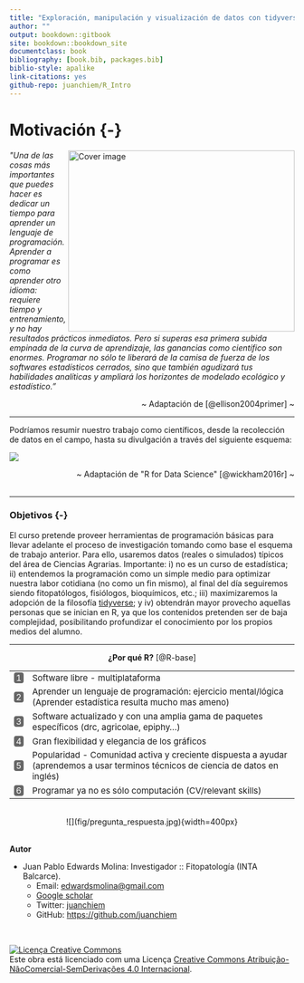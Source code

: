 ```yaml
--- 
title: "Exploración, manipulación y visualización de datos con tidyverse"
author: ""
output: bookdown::gitbook
site: bookdown::bookdown_site
documentclass: book
bibliography: [book.bib, packages.bib]
biblio-style: apalike
link-citations: yes
github-repo: juanchiem/R_Intro
---
```




# Motivación {-}

<img src="fig/top.jpg" width="400" height="320" align="right" alt="Cover image" />

*"Una de las cosas más importantes que puedes hacer es dedicar un tiempo para aprender un lenguaje de programación. Aprender a programar es como aprender otro idioma: requiere tiempo y entrenamiento, y no hay resultados prácticos inmediatos. Pero si superas esa primera subida empinada de la curva de aprendizaje, las ganancias como científico son enormes. Programar no sólo te liberará de la camisa de fuerza de los softwares estadísticos cerrados, sino que también agudizará tus habilidades analíticas y ampliará los horizontes de modelado ecológico y estadístico.”*


<div style="text-align: right">  ~ Adaptación de [@ellison2004primer] ~ </div>

---

Podríamos resumir nuestro trabajo como científicos, desde la recolección de datos en el campo, hasta su divulgación a través del siguiente esquema:

![](fig/workflow.jpg) 

<div style="text-align: right">  ~ Adaptación de "R for Data Science" [@wickham2016r] ~ </div>

</br>

---

### Objetivos {-}

El curso pretende proveer herramientas de programación básicas para llevar adelante el proceso de investigación tomando como base el esquema de trabajo anterior. Para ello, usaremos datos (reales o simulados) típicos del área de Ciencias Agrarias. Importante: i) no es un curso de estadística; ii) entendemos la programación como un simple medio para optimizar nuestra labor cotidiana (no como un fin mismo), al final del día seguiremos siendo fitopatólogos, fisiólogos,  bioquímicos, etc.; iii) maximizaremos la adopción de la filosofía [tidyverse](https://www.tidyverse.org/); y iv) obtendrán mayor provecho aquellas personas que se inician en R, ya que los contenidos pretenden ser de baja complejidad, posibilitando profundizar el conocimiento por los propios medios del alumno. 

<hr>

<div style="text-align: center">
<b>¿Por qué R?</b> [@R-base]
</div>


<table class="table table-striped table-hover table-condensed table-responsive" style="font-size: 15px; width: auto !important; margin-left: auto; margin-right: auto;">
 
<tbody>
  <tr>
   <td style="text-align:left;"> <span style="-webkit-transform: rotate(0deg); -moz-transform: rotate(0deg); -ms-transform: rotate(0deg); -o-transform: rotate(0deg); transform: rotate(0deg); display: inline-block; "><span style="     color: white !important;border-radius: 4px; padding-right: 4px; padding-left: 4px; background-color: #666666 !important;text-align: c;">1</span></span> </td>
   <td style="text-align:left;"> Software libre - multiplataforma </td>
  </tr>
  <tr>
   <td style="text-align:left;"> <span style="-webkit-transform: rotate(0deg); -moz-transform: rotate(0deg); -ms-transform: rotate(0deg); -o-transform: rotate(0deg); transform: rotate(0deg); display: inline-block; "><span style="     color: white !important;border-radius: 4px; padding-right: 4px; padding-left: 4px; background-color: #666666 !important;text-align: c;">2</span></span> </td>
   <td style="text-align:left;"> Aprender un lenguaje de programación: ejercicio mental/lógica (Aprender estadística resulta mucho mas ameno) </td>
  </tr>
  <tr>
   <td style="text-align:left;"> <span style="-webkit-transform: rotate(0deg); -moz-transform: rotate(0deg); -ms-transform: rotate(0deg); -o-transform: rotate(0deg); transform: rotate(0deg); display: inline-block; "><span style="     color: white !important;border-radius: 4px; padding-right: 4px; padding-left: 4px; background-color: #666666 !important;text-align: c;">3</span></span> </td>
   <td style="text-align:left;"> Software actualizado y con una amplia gama de paquetes específicos (drc, agricolae, epiphy…) </td>
  </tr>
  <tr>
   <td style="text-align:left;"> <span style="-webkit-transform: rotate(0deg); -moz-transform: rotate(0deg); -ms-transform: rotate(0deg); -o-transform: rotate(0deg); transform: rotate(0deg); display: inline-block; "><span style="     color: white !important;border-radius: 4px; padding-right: 4px; padding-left: 4px; background-color: #666666 !important;text-align: c;">4</span></span> </td>
   <td style="text-align:left;"> Gran flexibilidad y elegancia de los gráficos </td>
  </tr>
  <tr>
   <td style="text-align:left;"> <span style="-webkit-transform: rotate(0deg); -moz-transform: rotate(0deg); -ms-transform: rotate(0deg); -o-transform: rotate(0deg); transform: rotate(0deg); display: inline-block; "><span style="     color: white !important;border-radius: 4px; padding-right: 4px; padding-left: 4px; background-color: #666666 !important;text-align: c;">5</span></span> </td>
   <td style="text-align:left;"> Popularidad - Comunidad activa y creciente dispuesta a ayudar (aprendemos a usar terminos técnicos de ciencia de datos en inglés) </td>
  </tr>
  <tr>
   <td style="text-align:left;"> <span style="-webkit-transform: rotate(0deg); -moz-transform: rotate(0deg); -ms-transform: rotate(0deg); -o-transform: rotate(0deg); transform: rotate(0deg); display: inline-block; "><span style="     color: white !important;border-radius: 4px; padding-right: 4px; padding-left: 4px; background-color: #666666 !important;text-align: c;">6</span></span> </td>
   <td style="text-align:left;"> Programar ya no es sólo computación (CV/relevant skills) </td>
  </tr>
</tbody>
</table>

</br>

<center>
![](fig/pregunta_respuesta.jpg){width=400px}
</center>

</br>

<b>Autor</b>

* Juan Pablo Edwards Molina: Investigador :: Fitopatología (INTA Balcarce).
    + Email: [edwardsmolina@gmail.com](mailto:edwardsmolina@gmail.com)
    + [Google scholar](https://scholar.google.com/citations?hl=en&view_op=list_works&gmla=AJsN-F5gLYB_brelSnzb1TTRxogsbxhyS6qVwhSaP-KHm-jeWxRpoHeH5iIj4ZTys10DUQLdH_3GLXxkLed9dzmZXLWtNu_gtg&user=RhjNQIsAAAAJ) 
    + Twitter: [juanchiem](https://twitter.com/juanchiem)
    + GitHub: <https://github.com/juanchiem>


    

</br>

<a rel="license" href="http://creativecommons.org/licenses/by-nc-nd/4.0/"><img alt="Licença Creative Commons" style="border-width:0" src="https://i.creativecommons.org/l/by-nc-nd/4.0/80x15.png" /></a><br />Este obra está licenciado com uma Licença <a rel="license" href="http://creativecommons.org/licenses/by-nc-nd/4.0/">Creative Commons Atribuição-NãoComercial-SemDerivações 4.0 Internacional</a>.

</br>
